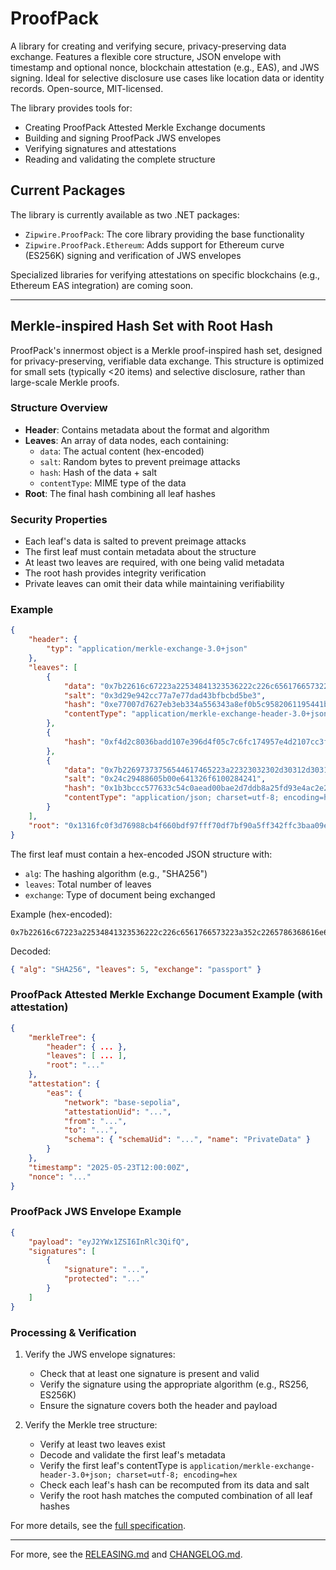 # ProofPack
A library for creating and verifying secure, privacy-preserving data exchange. Features a flexible core structure, JSON envelope with timestamp and optional nonce, blockchain attestation (e.g., EAS), and JWS signing. Ideal for selective disclosure use cases like location data or identity records. Open-source, MIT-licensed.

The library provides tools for:
- Creating ProofPack Attested Merkle Exchange documents
- Building and signing ProofPack JWS envelopes
- Verifying signatures and attestations
- Reading and validating the complete structure

## Current Packages

The library is currently available as two .NET packages:
- `Zipwire.ProofPack`: The core library providing the base functionality
- `Zipwire.ProofPack.Ethereum`: Adds support for Ethereum curve (ES256K) signing and verification of JWS envelopes

Specialized libraries for verifying attestations on specific blockchains (e.g., Ethereum EAS integration) are coming soon.

---

## Merkle-inspired Hash Set with Root Hash

ProofPack's innermost object is a Merkle proof-inspired hash set, designed for privacy-preserving, verifiable data exchange. This structure is optimized for small sets (typically <20 items) and selective disclosure, rather than large-scale Merkle proofs.

### Structure Overview

- **Header**: Contains metadata about the format and algorithm
- **Leaves**: An array of data nodes, each containing:
  - `data`: The actual content (hex-encoded)
  - `salt`: Random bytes to prevent preimage attacks
  - `hash`: Hash of the data + salt
  - `contentType`: MIME type of the data
- **Root**: The final hash combining all leaf hashes

### Security Properties

- Each leaf's data is salted to prevent preimage attacks
- The first leaf must contain metadata about the structure
- At least two leaves are required, with one being valid metadata
- The root hash provides integrity verification
- Private leaves can omit their data while maintaining verifiability

### Example

```json
{
    "header": {
        "typ": "application/merkle-exchange-3.0+json"
    },
    "leaves": [
        {
            "data": "0x7b22616c67223a22534841323536222c226c6561766573223a352c2265786368616e6765223a2270617373706f7274227d",
            "salt": "0x3d29e942cc77a7e77dad43bfbcbd5be3",
            "hash": "0xe77007d7627eb3eb334a556343a8ef0b5c9582061195441b2d9e18b32501897f",
            "contentType": "application/merkle-exchange-header-3.0+json; charset=utf-8; encoding=hex"
        },
        {
            "hash": "0xf4d2c8036badd107e396d4f05c7c6fc174957e4d2107cc3f4aa805f92deeeb63"
        },
        {
            "data": "0x7b22697373756544617465223a22323032302d30312d3031227d",
            "salt": "0x24c29488605b00e641326f6100284241",
            "hash": "0x1b3bccc577633c54c0aead00bae2d7ddb8a25fd93e4ac2e2e0b36b9d154f30b9",
            "contentType": "application/json; charset=utf-8; encoding=hex"
        }
    ],
    "root": "0x1316fc0f3d76988cb4f660bdf97fff70df7bf90a5ff342ffc3baa09ed3c280e5"
}
```

The first leaf must contain a hex-encoded JSON structure with:
- `alg`: The hashing algorithm (e.g., "SHA256")
- `leaves`: Total number of leaves
- `exchange`: Type of document being exchanged

Example (hex-encoded):
```
0x7b22616c67223a22534841323536222c226c6561766573223a352c2265786368616e6765223a2270617373706f7274227d
```

Decoded:
```json
{ "alg": "SHA256", "leaves": 5, "exchange": "passport" }
```

### ProofPack Attested Merkle Exchange Document Example (with attestation)

```json
{
    "merkleTree": {
        "header": { ... },
        "leaves": [ ... ],
        "root": "..."
    },
    "attestation": {
        "eas": {
            "network": "base-sepolia",
            "attestationUid": "...",
            "from": "...",
            "to": "...",
            "schema": { "schemaUid": "...", "name": "PrivateData" }
        }
    },
    "timestamp": "2025-05-23T12:00:00Z",
    "nonce": "..."
}
```

### ProofPack JWS Envelope Example

```json
{
    "payload": "eyJ2YWx1ZSI6InRlc3QifQ",
    "signatures": [
        {
            "signature": "...",
            "protected": "..."
        }
    ]
}
```

### Processing & Verification

1. Verify the JWS envelope signatures:
   - Check that at least one signature is present and valid
   - Verify the signature using the appropriate algorithm (e.g., RS256, ES256K)
   - Ensure the signature covers both the header and payload

2. Verify the Merkle tree structure:
   - Verify at least two leaves exist
   - Decode and validate the first leaf's metadata
   - Verify the first leaf's contentType is `application/merkle-exchange-header-3.0+json; charset=utf-8; encoding=hex`
   - Check each leaf's hash can be recomputed from its data and salt
   - Verify the root hash matches the computed combination of all leaf hashes

For more details, see the [full specification](docs/merkle-exchange-spec.md).

---

For more, see the [RELEASING.md](dotnet/RELEASING.md) and [CHANGELOG.md](dotnet/CHANGELOG.md).
